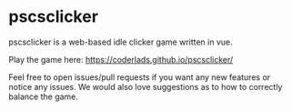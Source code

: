 # pscsclicker

pscsclicker is a web-based idle clicker game written in vue.

Play the game here:
https://coderlads.github.io/pscsclicker/

Feel free to open issues/pull requests if you want any new features or notice any issues. 
We would also love suggestions as to how to correctly balance the game.
